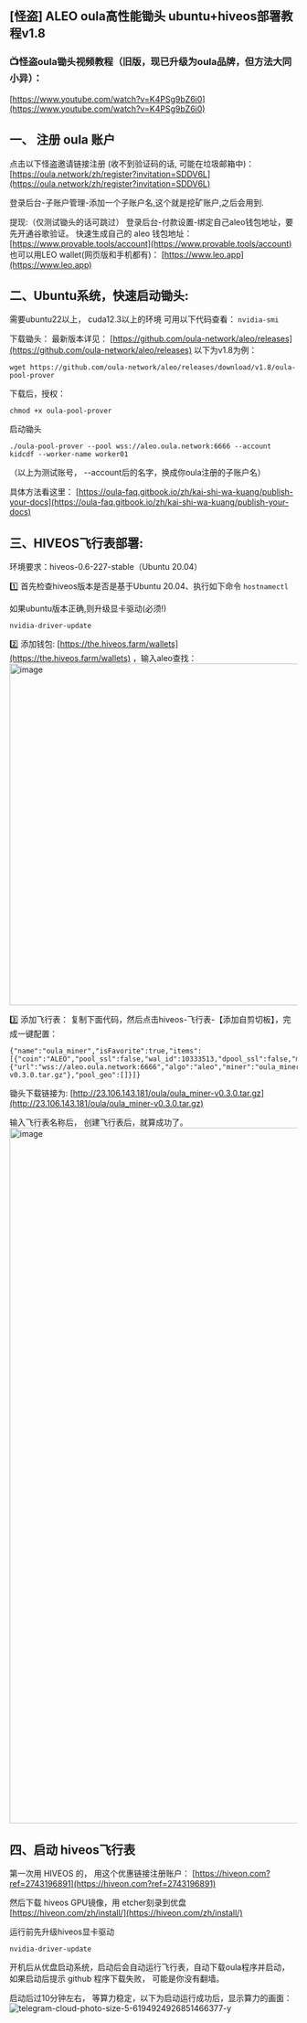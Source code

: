 
## [怪盗] ALEO oula高性能锄头 ubuntu+hiveos部署教程v1.8

### 📺怪盗oula锄头视频教程（旧版，现已升级为oula品牌，但方法大同小异）： 
[https://www.youtube.com/watch?v=K4PSg9bZ6i0](https://www.youtube.com/watch?v=K4PSg9bZ6i0)


## 一、 注册 oula 账户

点击以下怪盗邀请链接注册 (收不到验证码的话, 可能在垃圾邮箱中)：
[https://oula.network/zh/register?invitation=SDDV6L](https://oula.network/zh/register?invitation=SDDV6L)

登录后台-子账户管理-添加一个子账户名,这个就是挖矿账户,之后会用到.

提现:（仅测试锄头的话可跳过）
登录后台-付款设置-绑定自己aleo钱包地址，要先开通谷歌验证。
快速生成自己的 aleo 钱包地址：[https://www.provable.tools/account](https://www.provable.tools/account)
也可以用LEO wallet(网页版和手机都有)： [https://www.leo.app](https://www.leo.app)



## 二、Ubuntu系统，快速启动锄头:
需要ubuntu22以上， cuda12.3以上的环境
可用以下代码查看：
```nvidia-smi```

下载锄头：
最新版本详见： [https://github.com/oula-network/aleo/releases](https://github.com/oula-network/aleo/releases)
以下为v1.8为例：
```
wget https://github.com/oula-network/aleo/releases/download/v1.8/oula-pool-prover
```
下载后，授权：
```
chmod +x oula-pool-prover
```
启动锄头
```
./oula-pool-prover --pool wss://aleo.oula.network:6666 --account kidcdf --worker-name worker01
```
（以上为测试账号， --account后的名字，换成你oula注册的子账户名）

具体方法看这里：
[https://oula-faq.gitbook.io/zh/kai-shi-wa-kuang/publish-your-docs](https://oula-faq.gitbook.io/zh/kai-shi-wa-kuang/publish-your-docs)




## 三、HIVEOS飞行表部署:
环境要求：hiveos-0.6-227-stable（Ubuntu 20.04）

1️⃣ 首先检查hiveos版本是否是基于Ubuntu 20.04、执行如下命令
```hostnamectl```

如果ubuntu版本正确,则升级显卡驱动(必须!)
```
nvidia-driver-update
```

2️⃣ 添加钱包:  [https://the.hiveos.farm/wallets](https://the.hiveos.farm/wallets) ，输入aleo查找：
<img width="598" alt="image" src="https://github.com/user-attachments/assets/de7f1a51-fb24-40fa-9447-8b030636a4be">

3️⃣ 添加飞行表：
复制下面代码，然后点击hiveos-飞行表-【添加自剪切板】，完成一键配置：
```
{"name":"oula_miner","isFavorite":true,"items":[{"coin":"ALEO","pool_ssl":false,"wal_id":10333513,"dpool_ssl":false,"miner":"custom","miner_alt":"oula_miner","miner_config":{"url":"wss://aleo.oula.network:6666","algo":"aleo","miner":"oula_miner","template":"%WAL%","install_url":"http://23.106.143.181/oula/oula_miner-v0.3.0.tar.gz"},"pool_geo":[]}]}
```
锄头下载链接为: [http://23.106.143.181/oula/oula_miner-v0.3.0.tar.gz](http://23.106.143.181/oula/oula_miner-v0.3.0.tar.gz)

输入飞行表名称后， 创建飞行表后，就算成功了。
<img width="1217" alt="image" src="https://github.com/user-attachments/assets/21144864-a31a-45dd-9b7d-fa77e945e3b5">




## 四、启动 hiveos飞行表
第一次用 HIVEOS 的， 用这个优惠链接注册账户：
[https://hiveon.com?ref=2743196891](https://hiveon.com?ref=2743196891)

然后下载 hiveos GPU镜像，用 etcher刻录到优盘
[https://hiveon.com/zh/install/](https://hiveon.com/zh/install/)

运行前先升级hiveos显卡驱动
```
nvidia-driver-update
```
开机后从优盘启动系统，启动后会自动运行飞行表，自动下载oula程序并启动，
如果启动后提示 github 程序下载失败， 可能是你没有翻墙。

启动后过10分钟左右， 等算力稳定，以下为启动运行成功后，显示算力的画面：
![telegram-cloud-photo-size-5-6194924926851466377-y](https://github.com/user-attachments/assets/758270a2-11d5-47b1-90d9-edddc5a0dc04)


